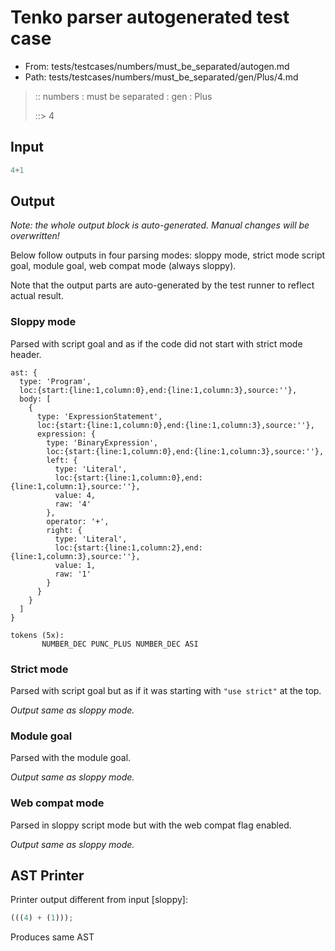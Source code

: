 # Tenko parser autogenerated test case

- From: tests/testcases/numbers/must_be_separated/autogen.md
- Path: tests/testcases/numbers/must_be_separated/gen/Plus/4.md

> :: numbers : must be separated : gen : Plus
>
> ::> 4

## Input


`````js
4+1
`````

## Output

_Note: the whole output block is auto-generated. Manual changes will be overwritten!_

Below follow outputs in four parsing modes: sloppy mode, strict mode script goal, module goal, web compat mode (always sloppy).

Note that the output parts are auto-generated by the test runner to reflect actual result.

### Sloppy mode

Parsed with script goal and as if the code did not start with strict mode header.

`````
ast: {
  type: 'Program',
  loc:{start:{line:1,column:0},end:{line:1,column:3},source:''},
  body: [
    {
      type: 'ExpressionStatement',
      loc:{start:{line:1,column:0},end:{line:1,column:3},source:''},
      expression: {
        type: 'BinaryExpression',
        loc:{start:{line:1,column:0},end:{line:1,column:3},source:''},
        left: {
          type: 'Literal',
          loc:{start:{line:1,column:0},end:{line:1,column:1},source:''},
          value: 4,
          raw: '4'
        },
        operator: '+',
        right: {
          type: 'Literal',
          loc:{start:{line:1,column:2},end:{line:1,column:3},source:''},
          value: 1,
          raw: '1'
        }
      }
    }
  ]
}

tokens (5x):
       NUMBER_DEC PUNC_PLUS NUMBER_DEC ASI
`````

### Strict mode

Parsed with script goal but as if it was starting with `"use strict"` at the top.

_Output same as sloppy mode._

### Module goal

Parsed with the module goal.

_Output same as sloppy mode._

### Web compat mode

Parsed in sloppy script mode but with the web compat flag enabled.

_Output same as sloppy mode._

## AST Printer

Printer output different from input [sloppy]:

````js
(((4) + (1)));
````

Produces same AST
